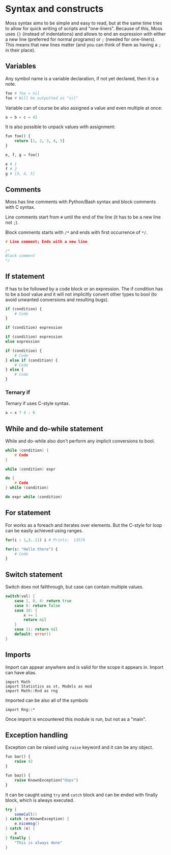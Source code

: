 # Syntax and constructs

Moss syntax aims to be simple and easy to read, but at the same time tries
to allow for quick writing of scripts and "one-liners".
Because of this, Moss uses `{}` (instead of indentations) and allows to end
an expression with either a new line (preferred for normal programs) or `;`
(needed for one-liners).
This means that new lines matter (and you can think of them as having
a `;` in their place).

## Variables

Any symbol name is a variable declaration, if not yet declared, then it
is a note.

```py
foo # foo = nil
foo # Will be outputted as "nil"
```

Variable can of course be also assigned a value and even multiple at once:
```py
a = b = c = 42
```

It is also possible to unpack values with assignment:
```py
fun foo() {
    return [1, 2, 3, 4, 5]
}

e, f, g = foo()

e # 1 
f # 2
g # [3, 4, 5]
```

## Comments

Moss has line comments with Python/Bash syntax and block comments with C
syntax.

Line comments start from `#` until the end of the line (it has to be
a new line not `;`).

Block comments starts with `/*` and ends with first occurrence of `*/`.

```c
# Line comment; Ends with a new line

/*
Block comment
*/
```

## If statement

If has to be followed by a code block or an expression. The if condition has to
be a bool value and it will not implicitly convert other types to bool (to
avoid unwanted conversions and resulting bugs).

```py
if (condition) {
    # Code
}
```

```py
if (condition) expression
```

```py
if (condition) expression
else expression
```

```py
if (condition) {
    # Code
} else if (condition) {
    # Code
} else {
    # Code
}
```

### Ternary if

Ternary if uses C-style syntax.

```c
a = x ? 4 : 6
```

## While and do-while statement

While and do-while also don't perform any implicit conversions to bool.

```c
while (condition) {
    # Code
}
```

```c
while (condition) expr
```

```c
do {
    # Code
} while (condition)
```

```c
do expr while (condition)
```

## For statement

For works as a foreach and iterates over elements. But the C-style for loop
can be easily achieved using ranges.

```py
for(i : 1,3..11) i # Prints:  13579
```

```py
for(s: "Hello there") {
    # Code
}
```

## Switch statement

Switch does not fallthrough, but case can contain multiple values.

```go
switch(val) {
    case 1, 0, 4: return true
    case 8: return false
    case 10: { 
        x += 1
        return nil
    }
    case 11: return nil
    default: error()
}
```

## Imports

Import can appear anywhere and is valid for the scope it appears in. Import can
have alias.

```
import Math
import Statistics as st, Models as mod
import Math::Rnd as rng
```

Imported can be also all of the symbols
```
import Rng::*
```

Once import is encountered this module is run, but not as a "main".

## Exception handling

Exception can be raised using `raise` keyword and it can be any object.

```py
fun bar() {
    raise 42
}
```

```py
fun baz() {
    raise KnownException("Oops")
}
```

It can be caught using `try` and `catch` block and can be ended with finally
block, which is always executed.

```java
try {
    someCall()
} catch (e:KnownException) {
    e.nicemsg()
} catch (e) {
    e
} finally {
    "This is always done"
}

```